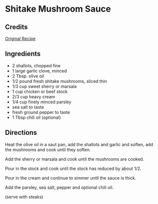 # Shitake Mushroom Sauce 

<!-- BEGIN content -->

## Credits

[Original Recipe](https://www.gourmetwarehouse.ca/content/main.cfm?fuseaction=recipes&action=detail&recipeid=151 "https://www.gourmetwarehouse.ca/content/main.cfm?fuseaction=recipes&action=detail&recipeid=151")

## Ingredients

- 2 shallots, chopped fine
- 1 large garlic clove, minced
- 2 Tbsp. olive oil
- 1/2 pound fresh shitake mushrooms, sliced thin
- 1/3 cup sweet sherry or marsala
- 1 cup chicken or beef stock
- 2/3 cup heavy cream
- 1/4 cup finely minced parsley
- sea salt to taste
- fresh ground pepper to taste
- 1 Tbsp chili oil (optional)

## Directions

Heat the olive oil in a saut pan, add the shallots and garlic and soften, add the mushrooms and cook until they soften.   
  
 Add the sherry or marsala and cook until the mushrooms are cooked.   
  
 Pour in the stock and cook until the stock has reduced by about 1/2.   
  
 Pour in the cream and continue to simmer until the sauce is thick.   
  
 Add the parsley, sea salt, pepper and optional chili oil.  
  
 (serve with steaks)

<!-- END content -->

